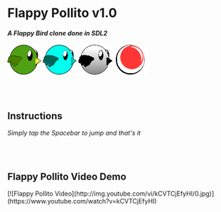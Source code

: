 <h1>Flappy Pollito v1.0</h1>

<h4><em>A Flappy Bird clone done in SDL2</em></h4>

![Chicken](https://github.com/Vacster/FlappyBird-Physicsless/blob/master/assets/regular/pollo.png)
![Chicken](https://github.com/Vacster/FlappyBird-Physicsless/blob/master/assets/blue/pollo.png)
![Chicken](https://github.com/Vacster/FlappyBird-Physicsless/blob/master/assets/blacknwhite/pollo.png)
![Chicken](https://github.com/Vacster/FlappyBird-Physicsless/blob/master/assets/space/pollo.png)

<br></br>
<h2>Instructions</h2>
<p><em>Simply tap the Spacebar to jump and that's it</em></p>

<br></br>
<h2>Flappy Pollito Video Demo</h2>
[![Flappy Pollito Video](http://img.youtube.com/vi/kCVTCjEfyHI/0.jpg)](https://www.youtube.com/watch?v=kCVTCjEfyHI)
